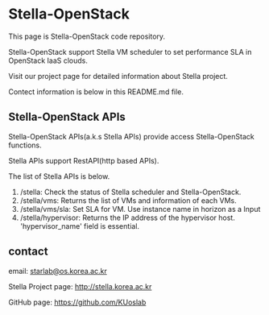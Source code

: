 # Stella-OpenStack
This page is Stella-OpenStack code repository.

Stella-OpenStack support Stella VM scheduler to set performance SLA in OpenStack IaaS clouds. 

Visit our project page for detailed information about Stella project.

Contect information is below in this README.md file.

## Stella-OpenStack APIs
Stella-OpenStack APIs(a.k.s Stella APIs) provide access Stella-OpenStack functions.

Stella APIs support RestAPI(http based APIs).

The list of Stella APIs is below. 

1. /stella: Check the status of Stella scheduler and Stella-OpenStack.
2. /stella/vms: Returns the list of VMs and information of each VMs.
3. /stella/vms/sla: Set SLA for VM. Use instance name in horizon as a Input
4. /stella/hypervisor: Returns the IP address of the hypervisor host. 'hypervisor_name' field is essential.

## contact
email: starlab@os.korea.ac.kr

Stella Project page: http://stella.korea.ac.kr

GitHub page: https://github.com/KUoslab
